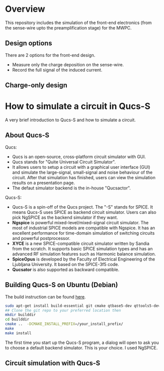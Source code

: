 # Overview
This repository includes the simulation of the front-end electronics (from the sense-wire upto the preamplification stage) for the MWPC.

## Design options
There are 2 options for the front-end design. 
- Measure only the charge deposition on the sense-wire.
- Record the full signal of the induced current.

## Charge-only design



# How to simulate a circuit in Qucs-S
A very brief introduction to Qucs-S and how to simulate a circuit.

## About Qucs-S
Qucs:
- Qucs is an open-source, cross-platform circuit simulator with GUI. 
- Qucs stands for "Quite Universal Circuit Simulator".
- It allows users to setup a circuit with a graphical user interface (GUI) and simulate the large-signal, small-signal and noise behaviour of the circuit. After that simulation has finished, users can view the simulation results on a presentation page.
- The defaut simulator backend is the in-house "Qucsactor".

Qucs-S:
- Qucs-S is a spin-off of the Qucs project. The "-S" stands for SPICE. It means Qucs-S uses SPICE as backend circuit simulator. Users can also pick NgSPICE as the backend simulator if they want. 
- **Ngspice** is powerful mixed-level/mixed-signal circuit simulator. The most of industrial SPICE models are compatible with Ngspice. It has an excellent performance for time-domain simulation of switching circuits and powerful postprocessor.
- **XYCE** is a new SPICE-compatible circuit simulator written by Sandia from the scratch. It supports basic SPICE simulation types and has an advanced RF simulation features such as Harmonic balance simulation.
- **SpiceOpus** is developed by the Faculty of Electrical Engineering of the Ljubljana University. It based on the SPICE-3f5 code.
- **Qucsator** is also supported as backward compatible.

## Building Qucs-S on Ubuntu (Debian)
The build instruction can be found [here](https://github.com/ra3xdh/qucs_s).

```bash
sudo apt-get install build-essential git cmake qtbase5-dev qttools5-dev qtscript5-dev libqt5svg5-dev ngspice
## Clone the git repo to your preferred location then
mkdir builddir
cd builddir
cmake ..  -DCMAKE_INSTALL_PREFIX=/your_install_prefix/
make
make install
```
The first time you start up the Qucs-S program, a dialog will open to ask you to choose a default backend simulator. This is your choice. I used NgSPICE.

## Circuit simulation with Qucs-S



